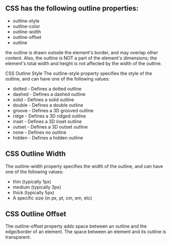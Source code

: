 <h2>CSS has the following outline properties: </h2>
<ul>
<li> outline-style </li>
<li> outline-color</li>
<li> outline-width </li>
<li> outline-offset </li>
<li> outline </li>
</ul>

<p> the outline is drawn outside the element's border, and may overlap other content. Also, the outline is NOT a part of the element's dimensions; the element's total width and height is not affected by the width of the outline. </p>

<p> CSS Outline Style
The outline-style property specifies the style of the outline, and can have one of the following values: </p>
<ul>
<li>dotted - Defines a dotted outline </li>
<li>dashed - Defines a dashed outline </li>
<li>solid - Defines a solid outline </li>
<li>double - Defines a double outline </li>
<li>groove - Defines a 3D grooved outline </li>
<li>ridge - Defines a 3D ridged outline </li>
<li>inset - Defines a 3D inset outline </li>
<li>outset - Defines a 3D outset outline </li>
<li>none - Defines no outline </li>
<li>hidden - Defines a hidden outline </li>
</ul>

<h2>CSS Outline Width</h2>
<p>The outline-width property specifies the width of the outline, and can have one of the following values: </p>
<ul>
<li> thin (typically 1px) </li>
<li> medium (typically 3px) </li>
<li> thick (typically 5px) </li>
<li> A specific size (in px, pt, cm, em, etc) </li>
</ul>

<h2>CSS Outline Offset</h2>
<p>The outline-offset property adds space between an outline and the edge/border of an element. The space between an element and its outline is transparent.</p>